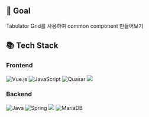 ## 🎯 Goal
Tabulator Grid를 사용하여 common component 만들어보기
            

## 📚 Tech Stack
### Frontend
![Vue.js](https://img.shields.io/badge/vuejs-%2335495e.svg?style=for-the-badge&logo=vuedotjs&logoColor=%234FC08D)
![JavaScript](https://img.shields.io/badge/javascript-%23323330.svg?style=for-the-badge&logo=javascript&logoColor=%23F7DF1E)
![Quasar](https://img.shields.io/badge/Quasar-16B7FB?style=for-the-badge&logo=quasar&logoColor=black)
<img src="https://img.shields.io/badge/Tabulator Grid-006837?style=for-the-badge&logo=Tabulator Grid&logoColor=white">   

### Backend
![Java](https://img.shields.io/badge/java-%23ED8B00.svg?style=for-the-badge&logo=openjdk&logoColor=white)
![Spring](https://img.shields.io/badge/spring-%236DB33F.svg?style=for-the-badge&logo=spring&logoColor=white)
<img src="https://img.shields.io/badge/MyBatis-000000?style=for-the-badge&logo=MyBatis&logoColor=white">
![MariaDB](https://img.shields.io/badge/MariaDB-003545?style=for-the-badge&logo=mariadb&logoColor=white)
